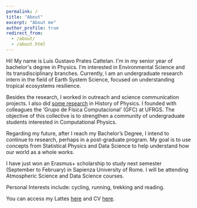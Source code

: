 ```yaml
---
permalink: /
title: "About"
excerpt: "About me"
author_profile: true
redirect_from: 
  - /about/
  - /about.html
---
```

Hi! My name is Luís Gustavo Prates Cattelan. I'm in my senior year of bachelor's degree in Physics. I’m interested in Environmental Science and its transdisciplinary branches. Currently, I am an undergraduate research intern in the field of Earth System Science, focused on understanding tropical ecosystems resilience.

Besides the research, I worked in outreach and science communication projects. I also did [some research](https://luisgcattelan.github.io/talks/2014-03-01-talk-3) in History of Physics.  I founded with colleagues the ‘Grupo de Física Computacional’ (GFC) at UFRGS. The objective of this collective is to strengthen a community of undergraduate students interested in Computational Physics.

 Regarding my future, after I reach my Bachelor’s Degree, I intend to continue to research, perhaps in a post-graduate program. My goal is to use concepts from Statistical Physics and Data Science to help understand how our world as a whole works. 

I have just won an Erasmus+ scholarship to study next semester (September to February) in Sapienza University of Rome. I will be attending Atmospheric Science and Data Science courses. 

Personal Interests include: cycling, running, trekking and reading.

You can access my Lattes [here](http://lattes.cnpq.br/9866656158650294) and CV [here](https://luisgcattelan.github.io/files/CV.pdf). 
